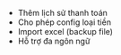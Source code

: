 - Thêm lịch sử thanh toán
- Cho phép config loại tiền
- Import excel (backup file)
- Hỗ trợ đa ngôn ngữ
  <!-- - Thêm chức năng upload ảnh (lưu trực tiếp base64) -->
  <!-- - Chỉnh lại luồng thêm bill -->
  <!-- - Filter, search, sort hoá đơn -->
  <!-- - Chỉnh lại autocomplete -->
